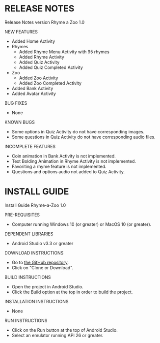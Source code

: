 # RELEASE NOTES
Release Notes version Rhyme a Zoo 1.0

NEW FEATURES
* Added Home Activity
* Rhymes
    * Added Rhyme Menu Activity with 95 rhymes
    * Added Rhyme Activity
    * Added Quiz Activity
    * Added Quiz Completed Activity
* Zoo
    * Added Zoo Activity
    * Added Zoo Completed Activity
* Added Bank Activity
* Added Avatar Activity

BUG FIXES
* None

KNOWN BUGS
* Some options in Quiz Activity do not have corresponding images.
* Some questions in Quiz Activity do not have corresponding audio files.

INCOMPLETE FEATURES
* Coin animation in Bank Activity is not implemented.
* Text Bolding Animation in Rhyme Activity is not implemented.
* Favoriting a rhyme feature is not implemented.
* Questions and options audio not added to Quiz Activity.

# INSTALL GUIDE
Install Guide Rhyme-a-Zoo 1.0

PRE-REQUISITES
* Computer running Windows 10 (or greater) or MacOS 10 (or greater).

DEPENDENT LIBRARIES
* Android Studio v3.3 or greater

DOWNLOAD INSTRUCTIONS
* Go to [the GitHub repository](https://github.com/shouryakhare98/Rhyme-a-Zoo).
* Click on "Clone or Download".

BUILD INSTRUCTIONS
* Open the project in Android Studio.
* Click the Build option at the top in order to build the project.

INSTALLATION INSTRUCTIONS
* None

RUN INSTRUCTIONS
* Click on the Run button at the top of Android Studio.
* Select an emulator running API 26 or greater.
